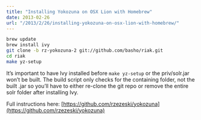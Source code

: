 ```yaml
---
title: "Installing Yokozuna on OSX Lion with Homebrew"
date: 2013-02-26
url: "/2013/2/26/installing-yokozuna-on-osx-lion-with-homebrew/"
---
```


```bash
brew update
brew install ivy
git clone -b rz-yokozuna-2 git://github.com/basho/riak.git
cd riak
make yz-setup
```

It’s important to have Ivy installed before `make yz-setup` or the priv/solr.jar
won’t be built. The build script only checks for the containing folder, not the
built .jar so you’ll have to either re-clone the git repo or remove the entire
solr folder after installing Ivy.

Full instructions here: [https://github.com/rzezeski/yokozuna](https://github.com/rzezeski/yokozuna)
